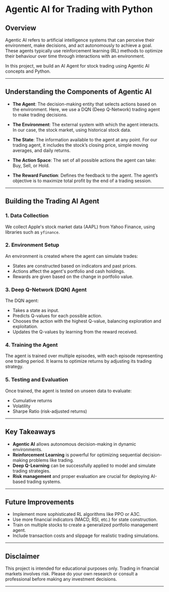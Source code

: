 # Agentic AI for Trading with Python

## Overview
Agentic AI refers to artificial intelligence systems that can perceive their environment, make decisions, and act autonomously to achieve a goal. These agents typically use reinforcement learning (RL) methods to optimize their behaviour over time through interactions with an environment.

In this project, we build an AI Agent for stock trading using Agentic AI concepts and Python.

---

## Understanding the Components of Agentic AI

- **The Agent**: The decision-making entity that selects actions based on the environment. Here, we use a DQN (Deep Q-Network) trading agent to make trading decisions.
  
- **The Environment**: The external system with which the agent interacts. In our case, the stock market, using historical stock data.

- **The State**: The information available to the agent at any point. For our trading agent, it includes the stock’s closing price, simple moving averages, and daily returns.

- **The Action Space**: The set of all possible actions the agent can take: Buy, Sell, or Hold.

- **The Reward Function**: Defines the feedback to the agent. The agent’s objective is to maximize total profit by the end of a trading session.

---

## Building the Trading AI Agent

### 1. Data Collection
We collect Apple's stock market data (AAPL) from Yahoo Finance, using libraries such as `yfinance`.

### 2. Environment Setup
An environment is created where the agent can simulate trades:
- States are constructed based on indicators and past prices.
- Actions affect the agent's portfolio and cash holdings.
- Rewards are given based on the change in portfolio value.

### 3. Deep Q-Network (DQN) Agent
The DQN agent:
- Takes a state as input.
- Predicts Q-values for each possible action.
- Chooses the action with the highest Q-value, balancing exploration and exploitation.
- Updates the Q-values by learning from the reward received.

### 4. Training the Agent
The agent is trained over multiple episodes, with each episode representing one trading period. It learns to optimize returns by adjusting its trading strategy.

### 5. Testing and Evaluation
Once trained, the agent is tested on unseen data to evaluate:
- Cumulative returns
- Volatility
- Sharpe Ratio (risk-adjusted returns)

---

## Key Takeaways
- **Agentic AI** allows autonomous decision-making in dynamic environments.
- **Reinforcement Learning** is powerful for optimizing sequential decision-making problems like trading.
- **Deep Q-Learning** can be successfully applied to model and simulate trading strategies.
- **Risk management** and proper evaluation are crucial for deploying AI-based trading systems.

---

## Future Improvements
- Implement more sophisticated RL algorithms like PPO or A3C.
- Use more financial indicators (MACD, RSI, etc.) for state construction.
- Train on multiple stocks to create a generalized portfolio management agent.
- Include transaction costs and slippage for realistic trading simulations.

---

## Disclaimer
This project is intended for educational purposes only. Trading in financial markets involves risk. Please do your own research or consult a professional before making any investment decisions.

---
